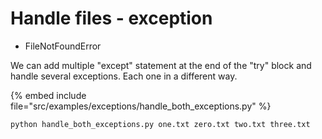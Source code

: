 # Handle files - exception


* FileNotFoundError


We can add multiple "except" statement at the end of the "try" block and handle several exceptions. Each one in a different way.


{% embed include file="src/examples/exceptions/handle_both_exceptions.py" %}

```
python handle_both_exceptions.py one.txt zero.txt two.txt three.txt
```


